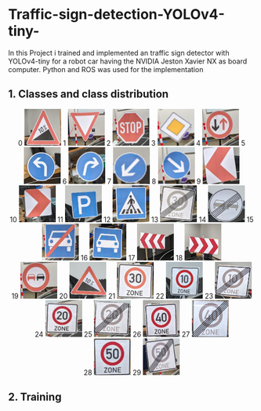 # Traffic-sign-detection-YOLOv4-tiny-
  In this Project i trained and implemented an traffic sign detector with YOLOv4-tiny for a robot car having the NVIDIA Jeston Xavier NX as board computer. Python and ROS was used for the implementation

## 1. Classes and class distribution
  <p style="text-align:center"> 0 <img src="img/0.png" width="75" height="75"/> 
    1 <img src="img/1.png" width="75" height="75"/>
    2 <img src="img/2.png"width="75" height="75"/>
    3 <img src="img/3.png"width="75" height="75"/>
    4 <img src="img/4.png"width="75" height="75"/>
    5 <img src="img/5.png"width="75" height="75"/>
    6 <img src="img/6.png"width="75" height="75"/>
    7 <img src="img/7.png"width="75" height="75"/>
    8 <img src="img/8.png"width="75" height="75"/>
    9 <img src="img/9.png"width="75" height="75"/> <br>
    10 <img src="img/10.png"width="75" height="75"/>
    11 <img src="img/11.png"width="75" height="75"/>
    12 <img src="img/12.png"width="75" height="75"/>
    13 <img src="img/13.png"width="75" height="75"/>
    14 <img src="img/14.png"width="75" height="75"/>
    15 <img src="img/15.png"width="75" height="75"/>
    16 <img src="img/16.png"width="75" height="75"/>
    17 <img src="img/17.png"width="75" height="75"/>
    18 <img src="img/18.png"width="75" height="75"/> <br>
    19 <img src="img/19.png"width="75" height="75"/> 
    20 <img src="img/20.png"width="75" height="75"/>
    21 <img src="img/21.png"width="75" height="75"/>
    22 <img src="img/22.png"width="75" height="75"/> 
    23 <img src="img/23.png"width="75" height="75"/>
    24 <img src="img/24.png"width="75" height="75"/>
    25 <img src="img/25.png"width="75" height="75"/>
    26 <img src="img/26.png"width="75" height="75"/> 
    27 <img src="img/27.png"width="75" height="75"/> <br>
    28 <img src="img/28.png"width="75" height="75"/>
    29 <img src="img/29.png"width="75" height="75"/>
</p> 

## 2. Training
